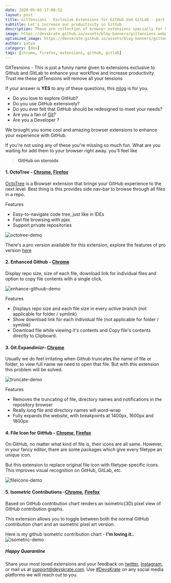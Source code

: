 ```yaml
---
date: 2020-05-03 17:08:52
layout: post
title: GitTensions - Exclusive Extensions for GitHub and GitLab - part 1
subtitle: Let's increase our productivity in Github
description: These are collection of browser extensions specially for GitHub
image: https://devskrate.github.io/assets/blog-banners/gittensions.webp
optimized_image: https://devskrate.github.io/assets/blog-banners/gittensions.webp
author: satya
category: [dev]
tags: [chrome, firefox, extensions, github, gitlab]
---
```


GitTesnions - This is just a funny name given to extensions exclusive to Github and GitLab to enhance your workflow and increase productivity. Trust me these gitTensions will remove all your tensions

If your answer is **YES** to any of these questions, this [mlog](https://devskrate.com/introducing-mlogs/) is for you.

- Do you love to explore GitHub?
- Do you use GitHub extensively?
- Do you ever felt that GitHub should be redesigned to meet your needs?
- Are you a fan of [Git](https://devskrate.com/git-cheat-sheet/)?
- Are you a Developer ?

We brought you some cool and amazing browser extensions to enhance your experience with GitHub.

If you're not using any of these you're missing so much fun. What are you waiting for add them to your browser right away. you'll feel like

> **GitHub on steroids**

#### 1. OctoTree - [Chrome](https://chrome.google.com/webstore/detail/octotree/bkhaagjahfmjljalopjnoealnfndnagc), [Firefox](https://addons.mozilla.org/en-US/firefox/addon/octotree/?src=search)

[OctoTree](https://www.octotree.io/) is a Browser extension that brings your GitHub experience to the next level. Best thing is this provides side nav-bar to browse through all files in a repo.

Features

- Easy-to-navigate code tree, just like in IDEs
- Fast file browsing with pjax
- Support private repositories

![octotree-demo](https://devskrate.github.io/assets/images/mlogs/github/octotree-demo.gif)

There's a pro version available for this extension, explore the features of pro version [here](https://www.octotree.io/)

#### 2. Enhanced Github - [Chrome](https://chrome.google.com/webstore/detail/enhanced-github/anlikcnbgdeidpacdbdljnabclhahhmd)

Display repo size, size of each file, download link for individual files and option to copy file contents with a single click.

![enhance-githuub-demo](https://devskrate.github.io/assets/images/mlogs/github/enhance-github.webp)

Features

- Displays repo size and each file size in every active branch (not applicable for folder / symlink)
- Show download link for each individual file (not applicable for folder / symlink)
- Download file while viewing it's contents and Copy file's contents directly to Clipboard.

#### 3. Git.Expandinizr- [Chrome](https://chrome.google.com/webstore/detail/githubexpandinizr/cbehdjjcilgnejbpnjhobkiiggkedfib)

Usually we do feel irritating when Github truncates the name of file or folder, to view full name we need to open that file. But with this extension this problem will be solved.

![truncate-demo](https://devskrate.github.io/assets/images/mlogs/github/truncate.webp)

Features

- Removes the truncating of file, directory names and notifications in the repository browser
- Really long file and directory names will word-wrap
- Fully expands the website, with breakpoints at 1400px, 1600px and 1800px

#### 4. File Icon for GitHub - [Chrome](https://chrome.google.com/webstore/detail/file-icon-for-github-and/ficfmibkjjnpogdcfhfokmihanoldbfe), [Firefox](https://addons.mozilla.org/en-US/firefox/addon/github-file-icon/?src=search)

On GitHub, no matter what kind of file is, their icons are all same. However, in your fancy editor, there are some packages which give every filetype an unique icon.

But this extension to replace original file icon with filetype-specific icons. This improves visual recognition on GitHub, GitLab, etc.

![fileicons-demo](https://devskrate.github.io/assets/images/mlogs/github/file-icons.webp)

#### 5. Isometric Contributions -[Chrome](https://chrome.google.com/webstore/detail/isometric-contributions/mjoedlfflcchnleknnceiplgaeoegien/related), [Firefox](https://addons.mozilla.org/en-US/firefox/addon/isometric-github/?src=search)

Based on GitHub contribution chart renders an isometric(3D) pixel view of GitHub contribution graphs.

This extension allows you to toggle between both the normal GitHub contribution chart and an isometric pixel art version.

Here is my github isometric contribution chart - **I'm loving it..**  
![isometric-demo](https://devskrate.github.io/assets/images/mlogs/github/isometric.webp)

##### Happy Quarantine

Share your most loved extensions and your feedback on [twitter](https://twitter.com/devskrate), [Instagram](https://instagram.com/devskrate), or mail us at [support@devskrate.com](mailto:support@devskrate.com). Use [#DevsKrate](https://devskrate.com) on any social media platforms we will reach out to you.
